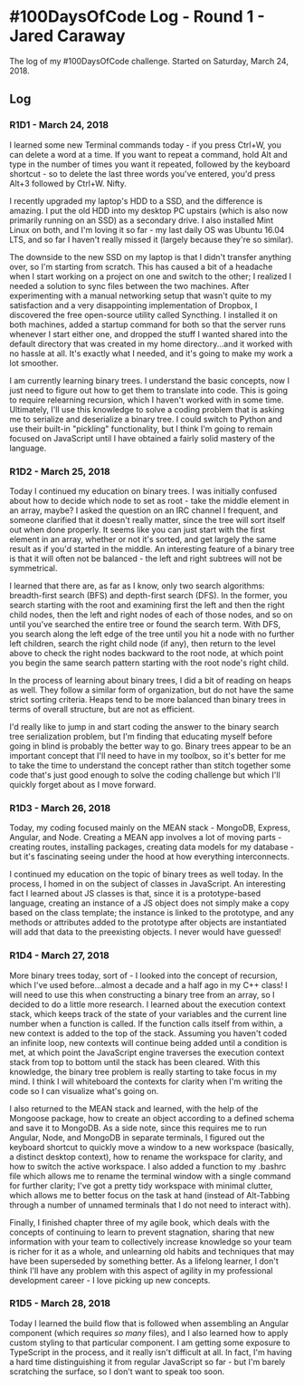 # #100DaysOfCode Log - Round 1 - Jared Caraway

The log of my #100DaysOfCode challenge. Started on Saturday, March 24, 2018.

## Log

### R1D1 - March 24, 2018
I learned some new Terminal commands today - if you press Ctrl+W, you can delete a word at a time. If you want to repeat a command, hold Alt and type in the number of times you want it repeated, followed by the keyboard shortcut - so to delete the last three words you've entered, you'd press Alt+3 followed by Ctrl+W. Nifty.

I recently upgraded my laptop's HDD to a SSD, and the difference is amazing. I put the old HDD into my desktop PC upstairs (which is also now primarily running on an SSD) as a secondary drive. I also installed Mint Linux on both, and I'm loving it so far - my last daily OS was Ubuntu 16.04 LTS, and so far I haven't really missed it (largely because they're so similar).

The downside to the new SSD on my laptop is that I didn't transfer anything over, so I'm starting from scratch. This has caused a bit of a headache when I start working on a project on one and switch to the other; I realized I needed a solution to sync files between the two machines. After experimenting with a manual networking setup that wasn't quite to my satisfaction and a very disappointing implementation of Dropbox, I discovered the free open-source utility called Syncthing. I installed it on both machines, added a startup command for both so that the server runs whenever I start either one, and dropped the stuff I wanted shared into the default directory that was created in my home directory...and it worked with no hassle at all. It's exactly what I needed, and it's going to make my work a lot smoother.

I am currently learning binary trees. I understand the basic concepts, now I just need to figure out how to get them to translate into code. This is going to require relearning recursion, which I haven't worked with in some time. Ultimately, I'll use this knowledge to solve a coding problem that is asking me to serialize and deserialize a binary tree. I could switch to Python and use their built-in "pickling" functionality, but I think I'm going to remain focused on JavaScript until I have obtained a fairly solid mastery of the language.

### R1D2 - March 25, 2018
Today I continued my education on binary trees. I was initially confused about how to decide which node to set as root - take the middle element in an array, maybe? I asked the question on an IRC channel I frequent, and someone clarified that it doesn't really matter, since the tree will sort itself out when done properly. It seems like you can just start with the first element in an array, whether or not it's sorted, and get largely the same result as if you'd started in the middle. An interesting feature of a binary tree is that it will often not be balanced - the left and right subtrees will not be symmetrical.

I learned that there are, as far as I know, only two search algorithms: breadth-first search (BFS) and depth-first search (DFS). In the former, you search starting with the root and examining first the left and then the right child nodes, then the left and right nodes of each of those nodes, and so on until you've searched the entire tree or found the search term. With DFS, you search along the left edge of the tree until you hit a node with no further left children, search the right child node (if any), then return to the level above to check the right nodes backward to the root node, at which point you begin the same search pattern starting with the root node's right child.

In the process of learning about binary trees, I did a bit of reading on heaps as well. They follow a similar form of organization, but do not have the same strict sorting criteria. Heaps tend to be more balanced than binary trees in terms of overall structure, but are not as efficient.

I'd really like to jump in and start coding the answer to the binary search tree serialization problem, but I'm finding that educating myself before going in blind is probably the better way to go. Binary trees appear to be an important concept that I'll need to have in my toolbox, so it's better for me to take the time to understand the concept rather than stitch together some code that's just good enough to solve the coding challenge but which I'll quickly forget about as I move forward.

### R1D3 - March 26, 2018
Today, my coding focused mainly on the MEAN stack - MongoDB, Express, Angular, and Node. Creating a MEAN app involves a lot of moving parts - creating routes, installing packages, creating data models for my database - but it's fascinating seeing under the hood at how everything interconnects.

I continued my education on the topic of binary trees as well today. In the process, I homed in on the subject of classes in JavaScript. An interesting fact I learned about JS classes is that, since it is a prototype-based language, creating an instance of a JS object does not simply make a copy based on the class template; the instance is linked to the prototype, and any methods or attributes added to the prototype after objects are instantiated will add that data to the preexisting objects. I never would have guessed!

### R1D4 - March 27, 2018
More binary trees today, sort of - I looked into the concept of recursion, which I've used before...almost a decade and a half ago in my C++ class! I will need to use this when constructing a binary tree from an array, so I decided to do a little more research. I learned about the execution context stack, which keeps track of the state of your variables and the current line number when a function is called. If the function calls itself from within, a new context is added to the top of the stack. Assuming you haven't coded an infinite loop, new contexts will continue being added until a condition is met, at which point the JavaScript engine traverses the execution context stack from top to bottom until the stack has been cleared. With this knowledge, the binary tree problem is really starting to take focus in my mind. I think I will whiteboard the contexts for clarity when I'm writing the code so I can visualize what's going on. 

I also returned to the MEAN stack and learned, with the help of the Mongoose package, how to create an object according to a defined schema and save it to MongoDB. As a side note, since this requires me to run Angular, Node, and MongoDB in separate terminals, I figured out the keyboard shortcut to quickly move a window to a new workspace (basically, a distinct desktop context), how to rename the workspace for clarity, and how to switch the active workspace. I also added a function to my .bashrc file which allows me to rename the terminal window with a single command for further clarity; I've got a pretty tidy workspace with minimal clutter, which allows me to better focus on the task at hand (instead of Alt-Tabbing through a number of unnamed terminals that I do not need to interact with).

Finally, I finished chapter three of my agile book, which deals with the concepts of continuing to learn to prevent stagnation, sharing that new information with your team to collectively increase knowledge so your team is richer for it as a whole, and unlearning old habits and techniques that may have been superseded by something better. As a lifelong learner, I don't think I'll have any problem with this aspect of agility in my professional development career - I love picking up new concepts.

### R1D5 - March 28, 2018
Today I learned the build flow that is followed when assembling an Angular component (which requires *so many* files), and I also learned how to apply custom styling to that particular component. I am getting some exposure to TypeScript in the process, and it really isn't difficult at all. In fact, I'm having a hard time distinguishing it from regular JavaScript so far - but I'm barely scratching the surface, so I don't want to speak too soon.

